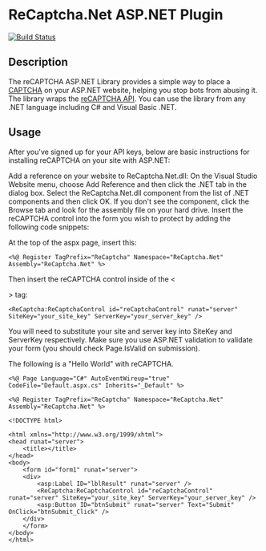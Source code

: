 # ReCaptcha.Net ASP.NET Plugin

[![Build Status](https://travis-ci.org/janssenr/ReCaptcha.Net.svg?branch=master)](https://travis-ci.org/janssenr/ReCaptcha.Net)

## Description

The reCAPTCHA ASP.NET Library provides a simple way to place a [CAPTCHA](http://www.google.com/recaptcha/) on your ASP.NET website, helping you stop bots from abusing it. The library wraps the [reCAPTCHA API](https://developers.google.com/recaptcha/intro). You can use the library from any .NET language including C# and Visual Basic .NET.

## Usage

After you've signed up for your API keys, below are basic instructions for installing reCAPTCHA on your site with ASP.NET:

Add a reference on your website to ReCaptcha.Net.dll: On the Visual Studio Website menu, choose Add Reference and then click the .NET tab in the dialog box. Select the ReCaptcha.Net.dll component from the list of .NET components and then click OK. If you don't see the component, click the Browse tab and look for the assembly file on your hard drive.
Insert the reCAPTCHA control into the form you wish to protect by adding the following code snippets:

At the top of the aspx page, insert this:

```
<%@ Register TagPrefix="ReCaptcha" Namespace="ReCaptcha.Net" Assembly="ReCaptcha.Net" %>
```

Then insert the reCAPTCHA control inside of the <<form runat="server">> tag:

```
<ReCaptcha:ReCaptchaControl id="reCaptchaControl" runat="server" SiteKey="your_site_key" ServerKey="your_server_key" />
```

You will need to substitute your site and server key into SiteKey and ServerKey respectively.
Make sure you use ASP.NET validation to validate your form (you should check Page.IsValid on submission).

The following is a "Hello World" with reCAPTCHA.

```
<%@ Page Language="C#" AutoEventWireup="true" CodeFile="Default.aspx.cs" Inherits="_Default" %>

<%@ Register TagPrefix="ReCaptcha" Namespace="ReCaptcha.Net" Assembly="ReCaptcha.Net" %>

<!DOCTYPE html>

<html xmlns="http://www.w3.org/1999/xhtml">
<head runat="server">
    <title></title>
</head>
<body>
    <form id="form1" runat="server">
    <div>
        <asp:Label ID="lblResult" runat="server" />
        <ReCaptcha:ReCaptchaControl id="reCaptchaControl" runat="server" SiteKey="your_site_key" ServerKey="your_server_key" />
        <asp:Button ID="btnSubmit" runat="server" Text="Submit" OnClick="btnSubmit_Click" />
    </div>
    </form>
</body>
</html>
```